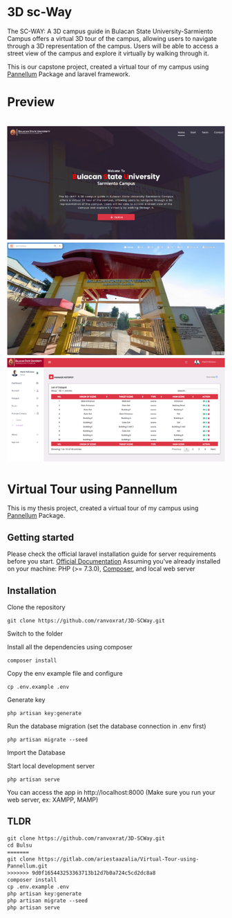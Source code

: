 # 3D sc-Way

The SC-WAY: A 3D campus guide in Bulacan State University-Sarmiento Campus offers a virtual 3D tour of the campus, 
allowing users to navigate through a 3D representation of the campus. Users will be able to access a street view of 
the campus and explore it virtually by walking through it.

This is our capstone project, created a virtual tour of my campus using [Pannellum](https://pannellum.org/) Package and laravel framework.

# Preview

![Preview1](public/img/preview3.png)
![Preview1](public/img/preview4.png)
![Preview1](public/img/preview5.png)
=======
# Virtual Tour using Pannellum

This is my thesis project, created a virtual tour of my campus using [Pannellum](https://pannellum.org/) Package.

## Getting started

Please check the official laravel installation guide for server requirements before you start. [Official Documentation](https://laravel.com/docs/8.x/deployment#server-requirements)
Assuming you've already installed on your machine: PHP (>= 7.3.0), [Composer](https://getcomposer.org/), and local web server

## Installation

Clone the repository
```
git clone https://github.com/ranvoxrat/3D-SCWay.git
```
Switch to the folder

Install all the dependencies using composer
```
composer install
```

Copy the env example file and configure 
```
cp .env.example .env
```

Generate key
```
php artisan key:generate
```

Run the database migration (set the database connection in .env first)
```
php artisan migrate --seed
```

Import the Database

Start local development server
```
php artisan serve
```
You can access the app in http://localhost:8000 (Make sure you run your web server, ex: XAMPP, MAMP)

## TLDR
```
git clone https://github.com/ranvoxrat/3D-SCWay.git
cd Bulsu
=======
git clone https://gitlab.com/ariestaazalia/Virtual-Tour-using-Pannellum.git
>>>>>>> 9d0f165443253363713b12d7b0a724c5cd2dc8a8
composer install
cp .env.example .env
php artisan key:generate
php artisan migrate --seed
php artisan serve
```
